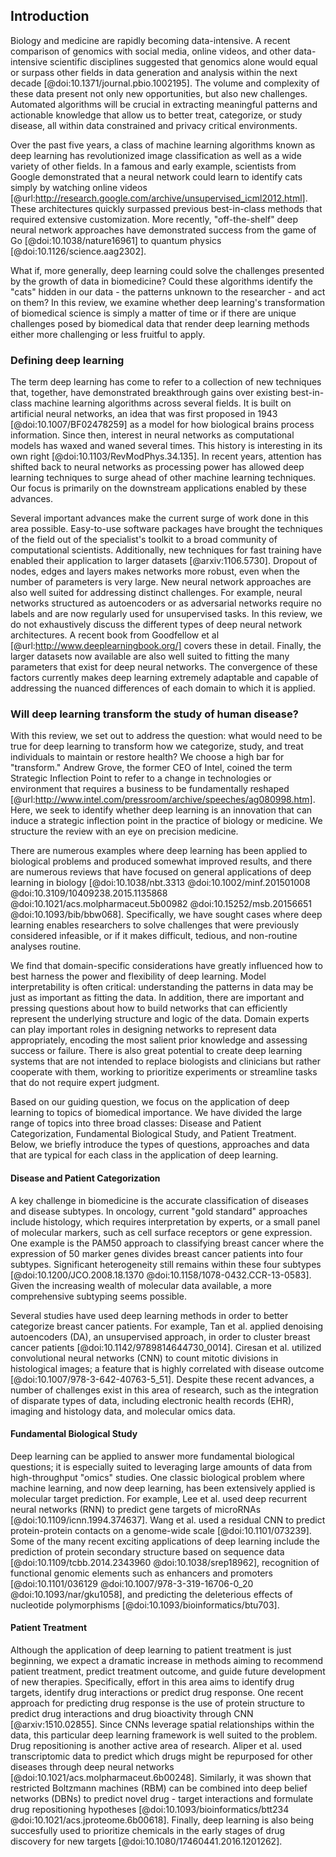 ## Introduction

Biology and medicine are rapidly becoming data-intensive. A recent comparison of
genomics with social media, online videos, and other data-intensive scientific
disciplines suggested that genomics alone would equal or surpass other fields in
data generation and analysis within the next decade
[@doi:10.1371/journal.pbio.1002195]. The volume and complexity of these data
present not only new opportunities, but also new challenges. Automated
algorithms will be crucial in extracting meaningful patterns and actionable
knowledge that allow us to better treat, categorize, or study disease, all
within data constrained and privacy critical environments.

Over the past five years, a class of machine learning algorithms known as deep
learning has revolutionized image classification as well as a wide variety of
other fields. In a famous and early example, scientists from Google demonstrated
that a neural network could learn to identify cats simply by watching online
videos [@url:http://research.google.com/archive/unsupervised_icml2012.html].
These architectures quickly surpassed previous best-in-class methods that
required extensive customization. More recently, "off-the-shelf" deep neural
network approaches have demonstrated success from the game of Go
[@doi:10.1038/nature16961] to quantum physics [@doi:10.1126/science.aag2302].

What if, more generally, deep learning could solve the challenges presented by
the growth of data in biomedicine? Could these algorithms identify the "cats"
hidden in our data - the patterns unknown to the researcher - and act on them?
In this review, we examine whether deep learning's transformation of biomedical
science is simply a matter of time or if there are unique challenges posed by
biomedical data that render deep learning methods either more challenging or
less fruitful to apply.

### Defining deep learning

The term deep learning has come to refer to a collection of new techniques that,
together, have demonstrated breakthrough gains over existing best-in-class
machine learning algorithms across several fields. It is built on artificial
neural networks, an idea that was first proposed in 1943
[@doi:10.1007/BF02478259] as a model for how biological brains process
information. Since then, interest in neural networks as computational models has
waxed and waned several times. This history is interesting in its own right
[@doi:10.1103/RevModPhys.34.135]. In recent years, attention has shifted back to
neural networks as processing power has allowed deep learning techniques to
surge ahead of other machine learning techniques. Our focus is primarily on the
downstream applications enabled by these advances.

Several important advances make the current surge of work done in this area
possible. Easy-to-use software packages have brought the techniques of the field
out of the specialist's toolkit to a broad community of computational
scientists. Additionally, new techniques for fast training have enabled their
application to larger datasets [@arxiv:1106.5730]. Dropout of nodes, edges and
layers makes networks more robust, even when the number of parameters is very
large. New neural network approaches are also well suited for addressing
distinct challenges. For example, neural networks structured as autoencoders or
as adversarial networks require no labels and are now regularly used for
unsupervised tasks. In this review, we do not exhaustively discuss the different
types of deep neural network architectures. A recent book from Goodfellow et al
[@url:http://www.deeplearningbook.org/] covers these in detail. Finally, the
larger datasets now available are also well suited to fitting the many
parameters that exist for deep neural networks. The convergence of these factors
currently makes deep learning extremely adaptable and capable of addressing the
nuanced differences of each domain to which it is applied. 

### Will deep learning transform the study of human disease?

With this review, we set out to address the question: what would need to be true
for deep learning to transform how we categorize, study, and treat individuals
to maintain or restore health? We choose a high bar for "transform." Andrew
Grove, the former CEO of Intel, coined the term Strategic Inflection Point to
refer to a change in technologies or environment that requires a business to be
fundamentally reshaped
[@url:http://www.intel.com/pressroom/archive/speeches/ag080998.htm]. Here, we
seek to identify whether deep learning is an innovation that can induce a
strategic inflection point in the practice of biology or medicine. We structure
the review with an eye on precision medicine.

There are numerous examples where deep learning has been applied to biological
problems and produced somewhat improved results, and there are numerous reviews
that have focused on general applications of deep learning in biology
[@doi:10.1038/nbt.3313 @doi:10.1002/minf.201501008
@doi:10.3109/10409238.2015.1135868 @doi:10.1021/acs.molpharmaceut.5b00982
@doi:10.15252/msb.20156651 @doi:10.1093/bib/bbw068]. Specifically, we have
sought cases where deep learning enables researchers to solve challenges that
were previously considered infeasible, or if it makes difficult, tedious, and
non-routine analyses routine.

We find that domain-specific considerations have greatly influenced how to best
harness the power and flexibility of deep learning. Model interpretability is
often critical: understanding the patterns in data may be just as important as
fitting the data. In addition, there are important and pressing questions about
how to build networks that can efficiently represent the underlying structure
and logic of the data. Domain experts can play important roles in designing
networks to represent data appropriately, encoding the most salient prior
knowledge and assessing success or failure. There is also great potential to
create deep learning systems that are not intended to replace biologists and
clinicians but rather cooperate with them, working to prioritize experiments or
streamline tasks that do not require expert judgment.

Based on our guiding question, we focus on the application of deep learning to
topics of biomedical importance. We have divided the large range of topics into
three broad classes: Disease and Patient Categorization, Fundamental Biological
Study, and Patient Treatment. Below, we briefly introduce the types of
questions, approaches and data that are typical for each class in the
application of deep learning.

#### Disease and Patient Categorization

A key challenge in biomedicine is the accurate classification of diseases and
disease subtypes. In oncology, current "gold standard" approaches include
histology, which requires interpretation by experts, or a small panel of
molecular markers, such as cell surface receptors or gene expression. One
example is the PAM50 approach to classifying breast cancer where the expression
of 50 marker genes divides breast cancer patients into four subtypes.
Significant heterogeneity still remains within these four subtypes
[@doi:10.1200/JCO.2008.18.1370 @doi:10.1158/1078-0432.CCR-13-0583]. Given the
increasing wealth of molecular data available, a more comprehensive subtyping
seems possible.

Several studies have used deep learning methods in order to better categorize
breast cancer patients. For example, Tan et al. applied denoising
autoencoders (DA), an unsupervised approach, in order to cluster breast
cancer patients [@doi:10.1142/9789814644730_0014]. Ciresan et al. utilized
convolutional neural networks (CNN) to count mitotic divisions in
histological images; a feature that is highly correlated with disease
outcome [@doi:10.1007/978-3-642-40763-5_51]. Despite these recent advances, a
number of challenges exist in this area of research, such as the integration
of disparate types of data, including electronic health records (EHR),
imaging and histology data, and molecular omics data.

#### Fundamental Biological Study

Deep learning can be applied to answer more fundamental biological questions; it
is especially suited to leveraging large amounts of data from high-throughput
"omics" studies. One classic biological problem where machine learning, and now
deep learning, has been extensively applied is molecular target prediction. For
example, Lee et al. used deep recurrent neural networks (RNN) to predict gene
targets of microRNAs [@doi:10.1109/icnn.1994.374637]. Wang et al. used a
residual CNN to predict protein-protein contacts on a genome-wide scale
[@doi:10.1101/073239]. Some of the many recent exciting applications of deep
learning include the prediction of protein secondary structure based on sequence
data [@doi:10.1109/tcbb.2014.2343960 @doi:10.1038/srep18962], recognition of
functional genomic elements such as enhancers and promoters [@doi:10.1101/036129
@doi:10.1007/978-3-319-16706-0_20 @doi:10.1093/nar/gku1058], and predicting the
deleterious effects of nucleotide polymorphisms
[@doi:10.1093/bioinformatics/btu703].

#### Patient Treatment

Although the application of deep learning to patient treatment is just beginning,
we expect a dramatic increase in methods aiming to recommend patient
treatment, predict
treatment outcome, and guide future development of new therapies.
Specifically, effort in this area aims to identify drug targets, identify
drug interactions or predict drug response. One recent approach for
predicting drug response is the use of protein structure to predict drug
interactions and drug bioactivity through CNN [@arxiv:1510.02855]. Since CNNs
leverage spatial relationships within the data, this particular deep learning
framework is well suited to the problem. Drug repositioning is another active
area of research. Aliper et al. used transcriptomic data to predict which drugs
might be repurposed for other diseases through deep neural networks
[@doi:10.1021/acs.molpharmaceut.6b00248]. Similarly, it was shown that
restricted Boltzmann machines (RBM) can be combined into deep belief networks
(DBNs) to predict novel drug - target interactions and formulate drug
repositioning hypotheses [@doi:10.1093/bioinformatics/btt234
@doi:10.1021/acs.jproteome.6b00618]. Finally, deep learning is also being
succesfully used to prioritize chemicals in the early stages of drug discovery
for new targets [@doi:10.1080/17460441.2016.1201262].
